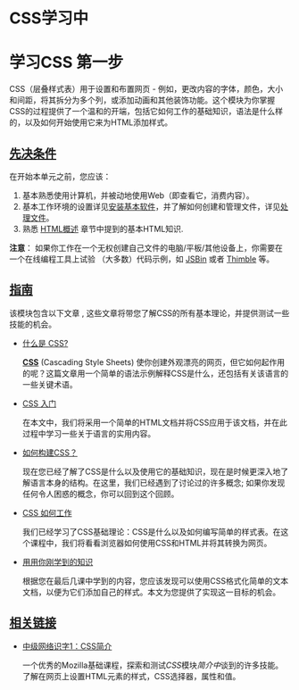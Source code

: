# CSS学习中

# 学习CSS 第一步

CSS（层叠样式表）用于设置和布置网页 - 例如，更改内容的字体，颜色，大小和间距，将其拆分为多个列，或添加动画和其他装饰功能。这个模块为你掌握CSS的过程提供了一个温和的开端，包括它如何工作的基础知识，语法是什么样的，以及如何开始使用它来为HTML添加样式。

## [先决条件](https://developer.mozilla.org/zh-CN/docs/Learn/CSS/First_steps#先决条件)

在开始本单元之前，您应该：

1. 基本熟悉使用计算机，并被动地使用Web（即查看它，消费内容）。
2. 基本工作环境的设置详见[安装基本软件](https://developer.mozilla.org/zh-CN/docs/Learn/Getting_started_with_the_web/Installing_basic_software)，并了解如何创建和管理文件，详见[处理文件](https://developer.mozilla.org/zh-CN/docs/Learn/Getting_started_with_the_web/Dealing_with_files)。
3. 熟悉 [HTML概述](https://developer.mozilla.org/zh-CN/docs/learn/HTML/Introduction_to_HTML) 章节中提到的基本HTML知识.

**注意**： 如果你工作在一个无权创建自己文件的电脑/平板/其他设备上，你需要在一个在线编程工具上试验 （大多数）代码示例，如 [JSBin](http://jsbin.com/) 或者 [Thimble](https://thimble.mozilla.org/) 等。

## [指南](https://developer.mozilla.org/zh-CN/docs/Learn/CSS/First_steps#指南)

该模块包含以下文章 , 这些文章将带您了解CSS的所有基本理论，并提供测试一些技能的机会。

- [什么是 CSS?](https://developer.mozilla.org/zh-CN/docs/Learn/CSS/First_steps/What_is_CSS)

  **[CSS](https://developer.mozilla.org/en-US/docs/Glossary/CSS)** (Cascading Style Sheets) 使你创建外观漂亮的网页，但它如何起作用的呢？这篇文章用一个简单的语法示例解释CSS是什么，还包括有关该语言的一些关键术语。

- [CSS 入门](https://developer.mozilla.org/zh-CN/docs/Learn/CSS/First_steps/Getting_started)

  在本文中，我们将采用一个简单的HTML文档并将CSS应用于该文档，并在此过程中学习一些关于语言的实用内容。

- [如何构建CSS？](https://developer.mozilla.org/zh-CN/docs/Learn/CSS/First_steps/How_CSS_is_structured)

  现在您已经了解了CSS是什么以及使用它的基础知识，现在是时候更深入地了解语言本身的结构。在这里，我们已经遇到了讨论过的许多概念; 如果你发现任何令人困惑的概念，你可以回到这个回顾。

- [CSS 如何工作](https://developer.mozilla.org/zh-CN/docs/Learn/CSS/First_steps/How_CSS_works)

  我们已经学习了CSS基础理论：CSS是什么以及如何编写简单的样式表。在这个课程中，我们将看看浏览器如何使用CSS和HTML并将其转换为网页。

- [用用你刚学到的知识](https://developer.mozilla.org/zh-CN/docs/Learn/CSS/First_steps/Using_your_new_knowledge)

  根据您在最后几课中学到的内容，您应该发现可以使用CSS格式化简单的文本文档，以便为它们添加自己的样式。本文为您提供了实现这一目标的机会。

## [相关链接](https://developer.mozilla.org/zh-CN/docs/Learn/CSS/First_steps#相关链接)

- [中级网络识字1：CSS简介](https://teach.mozilla.org/activities/intermediate-web-lit/)

  一个优秀的Mozilla基础课程，探索和测试*CSS*模块*简介中*谈到的许多技能。了解在网页上设置HTML元素的样式，CSS选择器，属性和值。